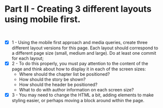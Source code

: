# Part II - Creating 3 different layouts using mobile first.
<br />

- [x] 1 - Using the mobile first approach and media queries, create three different layout versions for this page. Each layout should correspond to a different page size (small, medium and large). Do at least one commit for each layout;
- [x] 2 - To do this properly, you must pay attention to the content of the page and think about how to display it in each of the screen sizes:
    * Where should the chapter list be positioned?
    * How should the story be shown?
    * How should the header be positioned?
    * What to do with author information on each screen size?
- [x] 3 - You may need to change the HTML a bit, adding elements to make styling easier, or perhaps moving a block around within the page.
